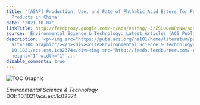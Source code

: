 ```yaml
---
title: '[ASAP] Production, Use, and Fate of Phthalic Acid Esters for Polyvinyl Chloride
  Products in China'
date: '2021-10-07'
linkTitle: http://feedproxy.google.com/~r/acs/esthag/~3/ZSUUQeWPcNw/acs.est.1c02374
source: 'Environmental Science & Technology: Latest Articles (ACS Publications)'
description: '<p><img src="https://pubs.acs.org/na101/home/literatum/publisher/achs/journals/content/esthag/0/esthag.ahead-of-print/acs.est.1c02374/20211007/images/medium/es1c02374_0008.gif"
  alt="TOC Graphic"/></p><div><cite>Environmental Science & Technology</cite></div><div>DOI:
  10.1021/acs.est.1c02374</div><img src="http://feeds.feedburner.com/~r/acs/esthag/~4/ZSUUQeWPcNw"
  height="1" width="1" ...'
disable_comments: true
---
```

<p><img src="https://pubs.acs.org/na101/home/literatum/publisher/achs/journals/content/esthag/0/esthag.ahead-of-print/acs.est.1c02374/20211007/images/medium/es1c02374_0008.gif" alt="TOC Graphic"/></p><div><cite>Environmental Science & Technology</cite></div><div>DOI: 10.1021/acs.est.1c02374</div><img src="http://feeds.feedburner.com/~r/acs/esthag/~4/ZSUUQeWPcNw" height="1" width="1" ...